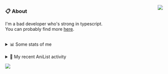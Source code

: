 <a href="https://discord.com/users/338718840873811979"><img align="right" src="https://lanyard-profile-readme.vercel.app/api/338718840873811979?bg=00000000" /></a>

### 📋 About

I'm a bad developer who's strong in typescript. \
You can probably find more [here](https://pxseu.com/about).
<!--
### 🦊Fox

![](https://pxseu.loves.moe/2ELJv3at3.gif)

### 📱 Contact

[🌐 website](https://www.pxseu.com) \
[📧 email](mailto:contact.pxseu@gmail.com)
-->

<br />

<details>
  <summary>📊 Some stats of me</summary>
  
![My github stats!](https://github-readme-stats.vercel.app/api?username=pxseu&show_icons=true&custom_title=My%20Github%20Stats:&line_height=33&include_all_commits=true&bg_color=00000000&title_color=00CCAA&text_color=dddddd&hide_border=true&hide_title=true) \
![My top langauges](https://github-readme-stats.vercel.app/api/top-langs?username=pxseu&show_icons=true&layout=compact&card_width=645&bg_color=00000000&title_color=00CCAA&text_color=dddddd&hide_border=true&hide_title=true) 
</details>

<br />

<details>
  <summary>🌸 My recent AniList activity</summary>
  
<!-- ANILIST_ACTIVITY:start -->

-   📺 Watched episode 95 - 96 of [Naruto: Shippuden](https://anilist.co/anime/1735) (19:40, 27 July 2021)
-   📺 Watched episode 4 of [The Detective Is Already Dead](https://anilist.co/anime/128712) (06:49, 26 July 2021)
-   📺 Watched episode 16 of [Tokyo Revengers](https://anilist.co/anime/120120) (08:22, 25 July 2021)
-   📺 Watched episode 4 of [Remake Our Life!](https://anilist.co/anime/114065) (18:15, 24 July 2021)
-   📺 Watched episode 3 of [The aquatope on white sand](https://anilist.co/anime/128545) (17:54, 24 July 2021)

<!-- ANILIST_ACTIVITY:end -->
</details>



![](https://komarev.com/ghpvc/?username=pxseu&color=ff69b4)


